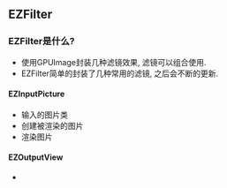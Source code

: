 ## EZFilter  

### EZFilter是什么?  

- 使用GPUImage封装几种滤镜效果, 滤镜可以组合使用. 
- EZFilter简单的封装了几种常用的滤镜, 之后会不断的更新.  

#### EZInputPicture

- 输入的图片类  
- 创建被渲染的图片
- 渲染图片

#### EZOutputView

- 
